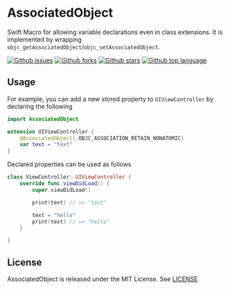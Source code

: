 # AssociatedObject
Swift Macro for allowing variable declarations even in class extensions.
It is implemented by wrapping `objc_getAssociatedObject`/`objc_setAssociatedObject`.

<!-- # Badges -->

[![Github issues](https://img.shields.io/github/issues/p-x9/AssociatedObject)](https://github.com/p-x9/AssociatedObject/issues)
[![Github forks](https://img.shields.io/github/forks/p-x9/AssociatedObject)](https://github.com/p-x9/AssociatedObject/network/members)
[![Github stars](https://img.shields.io/github/stars/p-x9/AssociatedObject)](https://github.com/p-x9/AssociatedObject/stargazers)
[![Github top language](https://img.shields.io/github/languages/top/p-x9/AssociatedObject)](https://github.com/p-x9/AssociatedObject/)

## Usage
For example, you can add a new stored property to `UIViewController` by declaring the following
```swift
import AssociatedObject

extension UIViewController {
    @AssociatedObject(.OBJC_ASSOCIATION_RETAIN_NONATOMIC)
    var text = "text"
}
```

Declared properties can be used as follows
```swift
class ViewController: UIViewController {
    override func viewDidLoad() {
        super.viewDidLoad()

        print(text) // => "text"

        text = "hello"
        print(text) // => "hello"
    }

}
```

## License
AssociatedObject is released under the MIT License. See [LICENSE](./LICENSE)

